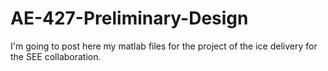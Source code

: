 # AE-427-Preliminary-Design
I'm going to post here my matlab files for the project of the ice delivery for the SEE collaboration.
